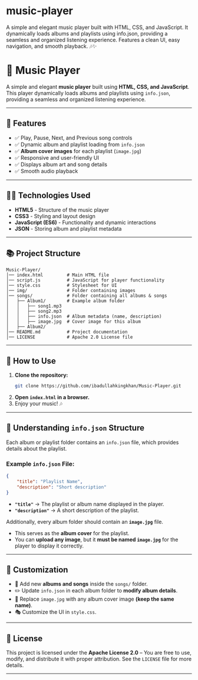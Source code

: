 # music-player
A simple and elegant music player built with HTML, CSS, and JavaScript. It dynamically loads albums and playlists using info.json, providing a seamless and organized listening experience. Features a clean UI, easy navigation, and smooth playback. 🎶✨

 # 🎵 Music Player  

A simple and elegant **music player** built using **HTML, CSS, and JavaScript**. This player dynamically loads albums and playlists using `info.json`, providing a seamless and organized listening experience.  

---

## 🚀 Features  

- ✅ Play, Pause, Next, and Previous song controls  
- ✅ Dynamic album and playlist loading from `info.json`  
- ✅ **Album cover images** for each playlist (`image.jpg`)  
- ✅ Responsive and user-friendly UI  
- ✅ Displays album art and song details  
- ✅ Smooth audio playback  

---
## 👩‍💻 Technologies Used  

- **HTML5** - Structure of the music player  
- **CSS3** - Styling and layout design  
- **JavaScript (ES6)** - Functionality and dynamic interactions  
- **JSON** - Storing album and playlist metadata  

---
## 📚 Project Structure  

```
Music-Player/
│── index.html         # Main HTML file  
│── script.js          # JavaScript for player functionality  
│── style.css          # Stylesheet for UI  
│── img/               # Folder containing images  
│── songs/             # Folder containing all albums & songs  
│   ├── Album1/        # Example album folder  
│   │   ├── song1.mp3  
│   │   ├── song2.mp3  
│   │   ├── info.json  # Album metadata (name, description)  
│   │   ├── image.jpg  # Cover image for this album  
│   ├── Album2/  
│── README.md          # Project documentation  
│── LICENSE            # Apache 2.0 License file  
```

---

## 🌟 How to Use  

1. **Clone the repository:**  
   ```bash
   git clone https://github.com/ibadullahkingkhan/Music-Player.git
   ```  
2. **Open `index.html` in a browser.**  
3. Enjoy your music! 🎶  

---

## 🔧 Understanding `info.json` Structure  

Each album or playlist folder contains an `info.json` file, which provides details about the playlist.  

### **Example `info.json` File:**  
```json
{
    "title": "Playlist Name",
    "description": "Short description"
}
```
- **`"title"`** → The playlist or album name displayed in the player.  
- **`"description"`** → A short description of the playlist.  

Additionally, every album folder should contain an **`image.jpg`** file.  
- This serves as the **album cover** for the playlist.  
- You can **upload any image**, but it **must be named `image.jpg`** for the player to display it correctly.  

---

## 🔧 Customization  

- 🎼 Add new **albums and songs** inside the `songs/` folder.  
- ✏️ Update `info.json` in each album folder to **modify album details**.  
- 🎨 Replace `image.jpg` with any album cover image **(keep the same name)**.  
- 🎭 Customize the UI in `style.css`.  

---

## 🌟 License  

This project is licensed under the **Apache License 2.0** – You are free to use, modify, and distribute it with proper attribution. See the `LICENSE` file for more details.  

---

